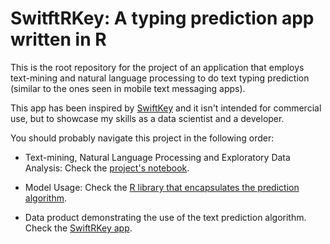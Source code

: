 # SwitftRKey: A typing prediction app written in R

This is the root repository for the project of an application that employs text-mining and natural language processing to do text typing prediction (similar to the ones seen in mobile text messaging apps).

This app has been inspired by [SwiftKey](https://swiftkey.com/en) and it isn't intended for commercial use, but to showcase my skills as a data scientist and a developer.

You should probably navigate this project in the following order:

- Text-mining, Natural Language Processing and Exploratory Data Analysis: Check the [project's notebook](https://marciogualtieri.github.io/SwiftRKey/R/notebook/swiftrkey.html).

- Model Usage: Check the [R library that encapsulates the prediction algorithm](./R/model).

- Data product demonstrating the use of the text prediction algorithm. Check the [SwiftRKey app](./R/app).